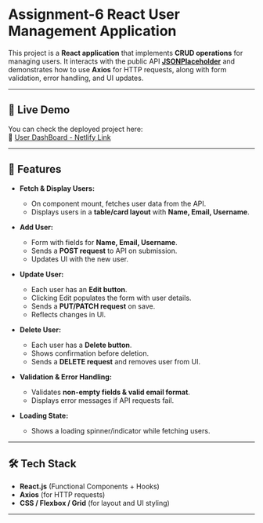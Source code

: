 # Assignment-6 React User Management Application

This project is a **React application** that implements **CRUD operations** for managing users. It interacts with the public API **[JSONPlaceholder](https://jsonplaceholder.typicode.com/)** and demonstrates how to use **Axios** for HTTP requests, along with form validation, error handling, and UI updates.

---

## 🚀 Live Demo  
You can check the deployed project here:  
🔗 [User DashBoard - Netlify Link](https://user-dashboard-project-sub.netlify.app/)

---

## 📌 Features
- **Fetch & Display Users:**  
  - On component mount, fetches user data from the API.  
  - Displays users in a **table/card layout** with **Name, Email, Username**.  

- **Add User:**  
  - Form with fields for **Name, Email, Username**.  
  - Sends a **POST request** to API on submission.  
  - Updates UI with the new user.  

- **Update User:**  
  - Each user has an **Edit button**.  
  - Clicking Edit populates the form with user details.  
  - Sends a **PUT/PATCH request** on save.  
  - Reflects changes in UI.  

- **Delete User:**  
  - Each user has a **Delete button**.  
  - Shows confirmation before deletion.  
  - Sends a **DELETE request** and removes user from UI.  

- **Validation & Error Handling:**  
  - Validates **non-empty fields & valid email format**.  
  - Displays error messages if API requests fail.  

- **Loading State:**  
  - Shows a loading spinner/indicator while fetching users.  

---

## 🛠️ Tech Stack
- **React.js** (Functional Components + Hooks)  
- **Axios** (for HTTP requests)  
- **CSS / Flexbox / Grid** (for layout and UI styling)  

---
